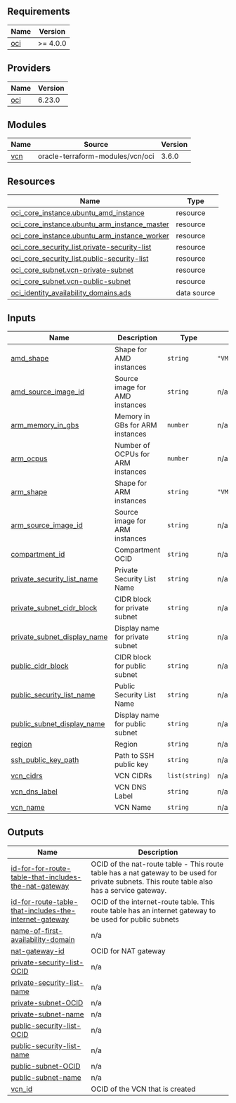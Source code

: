 ## Requirements

| Name | Version |
|------|---------|
| <a name="requirement_oci"></a> [oci](#requirement\_oci) | >= 4.0.0 |

## Providers

| Name | Version |
|------|---------|
| <a name="provider_oci"></a> [oci](#provider\_oci) | 6.23.0 |

## Modules

| Name | Source | Version |
|------|--------|---------|
| <a name="module_vcn"></a> [vcn](#module\_vcn) | oracle-terraform-modules/vcn/oci | 3.6.0 |

## Resources

| Name | Type |
|------|------|
| [oci_core_instance.ubuntu_amd_instance](https://registry.terraform.io/providers/oracle/oci/latest/docs/resources/core_instance) | resource |
| [oci_core_instance.ubuntu_arm_instance_master](https://registry.terraform.io/providers/oracle/oci/latest/docs/resources/core_instance) | resource |
| [oci_core_instance.ubuntu_arm_instance_worker](https://registry.terraform.io/providers/oracle/oci/latest/docs/resources/core_instance) | resource |
| [oci_core_security_list.private-security-list](https://registry.terraform.io/providers/oracle/oci/latest/docs/resources/core_security_list) | resource |
| [oci_core_security_list.public-security-list](https://registry.terraform.io/providers/oracle/oci/latest/docs/resources/core_security_list) | resource |
| [oci_core_subnet.vcn-private-subnet](https://registry.terraform.io/providers/oracle/oci/latest/docs/resources/core_subnet) | resource |
| [oci_core_subnet.vcn-public-subnet](https://registry.terraform.io/providers/oracle/oci/latest/docs/resources/core_subnet) | resource |
| [oci_identity_availability_domains.ads](https://registry.terraform.io/providers/oracle/oci/latest/docs/data-sources/identity_availability_domains) | data source |

## Inputs

| Name | Description | Type | Default | Required |
|------|-------------|------|---------|:--------:|
| <a name="input_amd_shape"></a> [amd\_shape](#input\_amd\_shape) | Shape for AMD instances | `string` | `"VM.Standard.E2.1.Micro"` | no |
| <a name="input_amd_source_image_id"></a> [amd\_source\_image\_id](#input\_amd\_source\_image\_id) | Source image for AMD instances | `string` | n/a | yes |
| <a name="input_arm_memory_in_gbs"></a> [arm\_memory\_in\_gbs](#input\_arm\_memory\_in\_gbs) | Memory in GBs for ARM instances | `number` | n/a | yes |
| <a name="input_arm_ocpus"></a> [arm\_ocpus](#input\_arm\_ocpus) | Number of OCPUs for ARM instances | `number` | n/a | yes |
| <a name="input_arm_shape"></a> [arm\_shape](#input\_arm\_shape) | Shape for ARM instances | `string` | `"VM.Standard.A1.Flex"` | no |
| <a name="input_arm_source_image_id"></a> [arm\_source\_image\_id](#input\_arm\_source\_image\_id) | Source image for ARM instances | `string` | n/a | yes |
| <a name="input_compartment_id"></a> [compartment\_id](#input\_compartment\_id) | Compartment OCID | `string` | n/a | yes |
| <a name="input_private_security_list_name"></a> [private\_security\_list\_name](#input\_private\_security\_list\_name) | Private Security List Name | `string` | n/a | yes |
| <a name="input_private_subnet_cidr_block"></a> [private\_subnet\_cidr\_block](#input\_private\_subnet\_cidr\_block) | CIDR block for private subnet | `string` | n/a | yes |
| <a name="input_private_subnet_display_name"></a> [private\_subnet\_display\_name](#input\_private\_subnet\_display\_name) | Display name for private subnet | `string` | n/a | yes |
| <a name="input_public_cidr_block"></a> [public\_cidr\_block](#input\_public\_cidr\_block) | CIDR block for public subnet | `string` | n/a | yes |
| <a name="input_public_security_list_name"></a> [public\_security\_list\_name](#input\_public\_security\_list\_name) | Public Security List Name | `string` | n/a | yes |
| <a name="input_public_subnet_display_name"></a> [public\_subnet\_display\_name](#input\_public\_subnet\_display\_name) | Display name for public subnet | `string` | n/a | yes |
| <a name="input_region"></a> [region](#input\_region) | Region | `string` | n/a | yes |
| <a name="input_ssh_public_key_path"></a> [ssh\_public\_key\_path](#input\_ssh\_public\_key\_path) | Path to SSH public key | `string` | n/a | yes |
| <a name="input_vcn_cidrs"></a> [vcn\_cidrs](#input\_vcn\_cidrs) | VCN CIDRs | `list(string)` | n/a | yes |
| <a name="input_vcn_dns_label"></a> [vcn\_dns\_label](#input\_vcn\_dns\_label) | VCN DNS Label | `string` | n/a | yes |
| <a name="input_vcn_name"></a> [vcn\_name](#input\_vcn\_name) | VCN Name | `string` | n/a | yes |

## Outputs

| Name | Description |
|------|-------------|
| <a name="output_id-for-for-route-table-that-includes-the-nat-gateway"></a> [id-for-for-route-table-that-includes-the-nat-gateway](#output\_id-for-for-route-table-that-includes-the-nat-gateway) | OCID of the nat-route table - This route table has a nat gateway to be used for private subnets. This route table also has a service gateway. |
| <a name="output_id-for-route-table-that-includes-the-internet-gateway"></a> [id-for-route-table-that-includes-the-internet-gateway](#output\_id-for-route-table-that-includes-the-internet-gateway) | OCID of the internet-route table. This route table has an internet gateway to be used for public subnets |
| <a name="output_name-of-first-availability-domain"></a> [name-of-first-availability-domain](#output\_name-of-first-availability-domain) | n/a |
| <a name="output_nat-gateway-id"></a> [nat-gateway-id](#output\_nat-gateway-id) | OCID for NAT gateway |
| <a name="output_private-security-list-OCID"></a> [private-security-list-OCID](#output\_private-security-list-OCID) | n/a |
| <a name="output_private-security-list-name"></a> [private-security-list-name](#output\_private-security-list-name) | n/a |
| <a name="output_private-subnet-OCID"></a> [private-subnet-OCID](#output\_private-subnet-OCID) | n/a |
| <a name="output_private-subnet-name"></a> [private-subnet-name](#output\_private-subnet-name) | n/a |
| <a name="output_public-security-list-OCID"></a> [public-security-list-OCID](#output\_public-security-list-OCID) | n/a |
| <a name="output_public-security-list-name"></a> [public-security-list-name](#output\_public-security-list-name) | n/a |
| <a name="output_public-subnet-OCID"></a> [public-subnet-OCID](#output\_public-subnet-OCID) | n/a |
| <a name="output_public-subnet-name"></a> [public-subnet-name](#output\_public-subnet-name) | n/a |
| <a name="output_vcn_id"></a> [vcn\_id](#output\_vcn\_id) | OCID of the VCN that is created |
